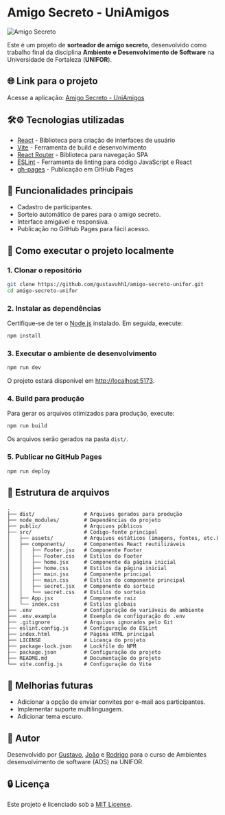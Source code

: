 # Amigo Secreto - UniAmigos

![Amigo Secreto](https://gustavuhh1.github.io/amigo-secreto-unifor/banner.png)

Este é um projeto de **sorteador de amigo secreto**, desenvolvido como trabalho final da disciplina **Ambiente e Desenvolvimento de Software** na Universidade de Fortaleza (**UNIFOR**).

## 🌐 Link para o projeto

Acesse a aplicação: [Amigo Secreto - UniAmigos](https://gustavuhh1.github.io/amigo-secreto-unifor)

## 🛠⚙ Tecnologias utilizadas

- [React](https://react.dev/) - Biblioteca para criação de interfaces de usuário
- [Vite](https://vitejs.dev/) - Ferramenta de build e desenvolvimento
- [React Router](https://reactrouter.com/) - Biblioteca para navegação SPA
- [ESLint](https://eslint.org/) - Ferramenta de linting para código JavaScript e React
- [gh-pages](https://www.npmjs.com/package/gh-pages) - Publicação em GitHub Pages

## 🎯 Funcionalidades principais

- Cadastro de participantes.
- Sorteio automático de pares para o amigo secreto.
- Interface amigável e responsiva.
- Publicação no GitHub Pages para fácil acesso.

## 🔧 Como executar o projeto localmente

### 1. Clonar o repositório

```bash
git clone https://github.com/gustavuhh1/amigo-secreto-unifor.git
cd amigo-secreto-unifor
```

### 2. Instalar as dependências

Certifique-se de ter o [Node.js](https://nodejs.org/) instalado. Em seguida, execute:

```bash
npm install
```

### 3. Executar o ambiente de desenvolvimento

```bash
npm run dev
```

O projeto estará disponível em [http://localhost:5173](http://localhost:5173).

### 4. Build para produção

Para gerar os arquivos otimizados para produção, execute:

```bash
npm run build
```

Os arquivos serão gerados na pasta `dist/`.

### 5. Publicar no GitHub Pages

```bash
npm run deploy
```

## 📓 Estrutura de arquivos

```plaintext
.
├── dist/                # Arquivos gerados para produção
├── node_modules/        # Dependências do projeto
├── public/              # Arquivos públicos
├── src/                 # Código-fonte principal
│   ├── assets/          # Arquivos estáticos (imagens, fontes, etc.)
│   ├── components/      # Componentes React reutilizáveis
│   │   ├── Footer.jsx   # Componente Footer
│   │   ├── Footer.css   # Estilos do Footer
│   │   ├── home.jsx     # Componente da página inicial
│   │   ├── home.css     # Estilos da página inicial
│   │   ├── main.jsx     # Componente principal
│   │   ├── main.css     # Estilos do componente principal
│   │   ├── secret.jsx   # Componente do sorteio
│   │   └── secret.css   # Estilos do sorteio
│   ├── App.jsx          # Componente raiz
│   └── index.css        # Estilos globais
├── .env                 # Configuração de variáveis de ambiente
├── .env.example         # Exemplo de configuração do .env
├── .gitignore           # Arquivos ignorados pelo Git
├── eslint.config.js     # Configuração do ESLint
├── index.html           # Página HTML principal
├── LICENSE              # Licença do projeto
├── package-lock.json    # Lockfile do NPM
├── package.json         # Configuração do projeto
├── README.md            # Documentação do projeto
└── vite.config.js       # Configuração do Vite
```

## 🚀 Melhorias futuras

- Adicionar a opção de enviar convites por e-mail aos participantes.
- Implementar suporte multilinguagem.
- Adicionar tema escuro.

## 👤 Autor

Desenvolvido por [Gustavo](https://github.com/gustavuhh1), [João](https://github.com/joaooliveiradev1) e [Rodrigo](https://github.com/RodrigoFacanha) para o curso de Ambientes desenvolvimento de software (ADS) na UNIFOR.

## 🔒 Licença

Este projeto é licenciado sob a [MIT License](LICENSE).

